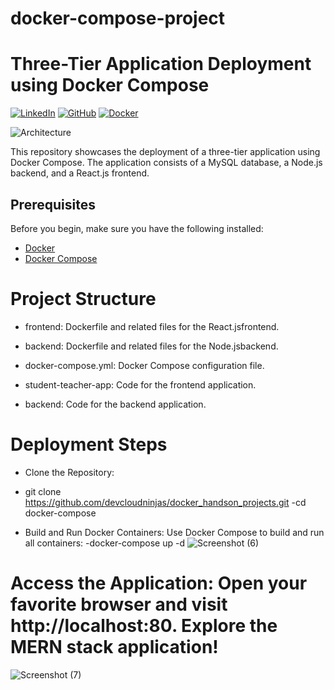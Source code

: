 # docker-compose-project
# Three-Tier Application Deployment using Docker Compose
[![LinkedIn](https://img.shields.io/badge/Connect%20with%20me%20on-LinkedIn-blue.svg)](https://www.linkedin.com/in/aman-devops/)
[![GitHub](https://img.shields.io/github/stars/AmanPathak-DevOps.svg?style=social)](https://github.com/AmanPathak-DevOps)
[![Docker](https://img.shields.io/badge/docker-%230db7ed.svg?style=for-the-badge&logo=docker&logoColor=white)](https://hub.docker.com/u/avian19)

![Architecture](assets/Infra.gif)

This repository showcases the deployment of a three-tier application using Docker Compose. The application consists of a MySQL database, a Node.js backend, and a React.js frontend.

## Prerequisites

Before you begin, make sure you have the following installed:

- [Docker](https://www.docker.com/get-started)
- [Docker Compose](https://docs.docker.com/compose/install/)


# Project Structure
- frontend: Dockerfile and related files for the React.jsfrontend.

- backend: Dockerfile and related files for the Node.jsbackend.

- docker-compose.yml: Docker Compose configuration file.

- student-teacher-app: Code for the frontend application.

- backend: Code for the backend application.

# Deployment Steps
- Clone the Repository:

- git clone https://github.com/devcloudninjas/docker_handson_projects.git
  -cd docker-compose

- Build and Run Docker Containers: Use Docker Compose to build and run all containers:
    -docker-compose up -d
  ![Screenshot (6)](https://github.com/user-attachments/assets/096afa1d-f447-4a28-aedb-48c6ebbfe583)

# Access the Application: Open your favorite browser and visit http://localhost:80. Explore the MERN stack application!
![Screenshot (7)](https://github.com/user-attachments/assets/1fa236e5-af10-416f-8e45-f042a05cce14)
